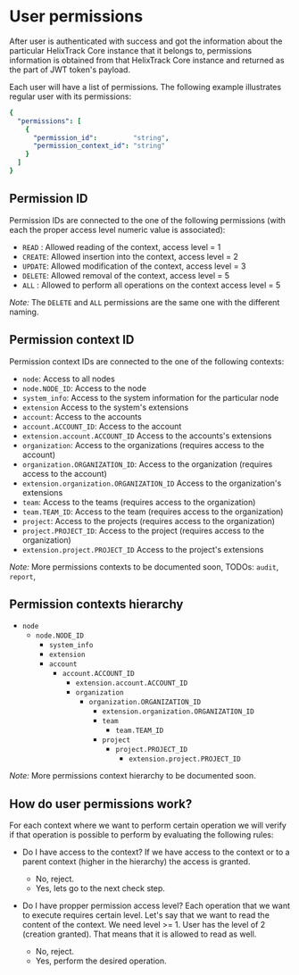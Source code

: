 # User permissions

After user is authenticated with success and got the information about the particular HelixTrack Core
instance that it belongs to, permissions information is obtained from that HelixTrack Core instance and returned 
as the part of JWT token's payload.

Each user will have a list of permissions. The following example illustrates regular user with its permissions:

```yaml
{
  "permissions": [
    {
      "permission_id":         "string",
      "permission_context_id": "string"
    }
  ]
}
```

## Permission ID

Permission IDs are connected to the one of the following permissions (with each the proper access level numeric value is associated):

- `READ`  : Allowed reading of the context,                     access level = 1
- `CREATE`: Allowed insertion into the context,                 access level = 2
- `UPDATE`: Allowed modification of the context,                access level = 3
- `DELETE`: Allowed removal of the context,                     access level = 5
- `ALL`   : Allowed to perform all operations on the context    access level = 5

*Note:* The `DELETE` and `ALL` permissions are the same one with the different naming.

## Permission context ID

Permission context IDs are connected to the one of the following contexts:

- `node`:                                     Access to all nodes
- `node.NODE_ID`:                             Access to the node
- `system_info`:                              Access to the system information for the particular node
- `extension`                                 Access to the system's extensions
- `account`:                                  Access to the accounts
- `account.ACCOUNT_ID`:                       Access to the account
- `extension.account.ACCOUNT_ID`              Access to the accounts's extensions
- `organization`:                             Access to the organizations (requires access to the account)
- `organization.ORGANIZATION_ID`:             Access to the organization (requires access to the account)
- `extension.organization.ORGANIZATION_ID`    Access to the organization's extensions
- `team`:                                     Access to the teams (requires access to the organization)
- `team.TEAM_ID`:                             Access to the team (requires access to the organization)
- `project`:                                  Access to the projects (requires access to the organization)
- `project.PROJECT_ID`:                       Access to the project (requires access to the organization)
- `extension.project.PROJECT_ID`              Access to the project's extensions

*Note:* More permissions contexts to be documented soon, TODOs: `audit`, `report`, 

## Permission contexts hierarchy

- `node`
  - `node.NODE_ID`
    - `system_info`
    - `extension`
    - `account`
      - `account.ACCOUNT_ID`
        - `extension.account.ACCOUNT_ID`
        - `organization`
          - `organization.ORGANIZATION_ID`
            - `extension.organization.ORGANIZATION_ID`
            - `team`
              - `team.TEAM_ID`
            - `project`
              - `project.PROJECT_ID`
                - `extension.project.PROJECT_ID`

*Note:* More permissions context hierarchy to be documented soon.

## How do user permissions work?

For each context where we want to perform certain operation we will verify if that operation is possible to perform by evaluating the following rules:

- Do I have access to the context? If we have access to the context or to a parent context (higher in the hierarchy) the access is granted.
  - No, reject.
  - Yes, lets go to the next check step.

- Do I have propper permission access level? Each operation that we want to execute requires certain level. Let's say that we want to read the content of the context. We need level >= 1. User has the level of 2 (creation granted). That means that it is allowed to read as well.
  - No, reject.
  - Yes, perform the desired operation.